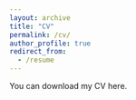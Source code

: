 ```yaml
---
layout: archive
title: "CV"
permalink: /cv/
author_profile: true
redirect_from:
  - /resume
---
```


You can download my CV here.  
